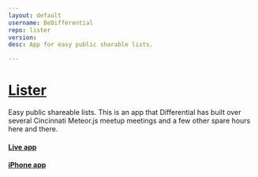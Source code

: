 ```yaml
---
layout: default
username: BeDifferential
repo: lister
version:
desc: App for easy public sharable lists.

---
```

# [Lister](http://lister.io)

Easy public shareable lists.  This is an app that Differential has built over several Cincinnati Meteor.js meetup meetings and a few other spare hours here and there.

#### [Live app](http://lister.io)

#### [iPhone app](https://itunes.apple.com/us/app/lister.io/id690202308)
